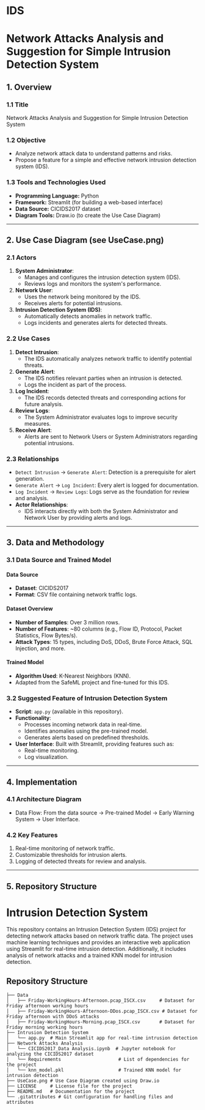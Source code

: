 # IDS
# Network Attacks Analysis and Suggestion for Simple Intrusion Detection System

## 1. Overview
### 1.1 Title
Network Attacks Analysis and Suggestion for Simple Intrusion Detection System

### 1.2 Objective
- Analyze network attack data to understand patterns and risks.  
- Propose a feature for a simple and effective network intrusion detection system (IDS).  

### 1.3 Tools and Technologies Used
- **Programming Language:** Python  
- **Framework:** Streamlit (for building a web-based interface)  
- **Data Source:** CICIDS2017 dataset  
- **Diagram Tools:** Draw.io (to create the Use Case Diagram)  

---

## 2. Use Case Diagram (see UseCase.png)
### 2.1 Actors
1. **System Administrator**:  
   - Manages and configures the intrusion detection system (IDS).  
   - Reviews logs and monitors the system's performance.  
2. **Network User**:  
   - Uses the network being monitored by the IDS.  
   - Receives alerts for potential intrusions.  
3. **Intrusion Detection System (IDS)**:  
   - Automatically detects anomalies in network traffic.  
   - Logs incidents and generates alerts for detected threats.  

### 2.2 Use Cases
1. **Detect Intrusion**:  
   - The IDS automatically analyzes network traffic to identify potential threats.  
2. **Generate Alert**:  
   - The IDS notifies relevant parties when an intrusion is detected.  
   - Logs the incident as part of the process.  
3. **Log Incident**:  
   - The IDS records detected threats and corresponding actions for future analysis.  
4. **Review Logs**:  
   - The System Administrator evaluates logs to improve security measures.  
5. **Receive Alert**:  
   - Alerts are sent to Network Users or System Administrators regarding potential intrusions.  

### 2.3 Relationships
- `Detect Intrusion` → `Generate Alert`: Detection is a prerequisite for alert generation.  
- `Generate Alert` → `Log Incident`: Every alert is logged for documentation.  
- `Log Incident` → `Review Logs`: Logs serve as the foundation for review and analysis.  
- **Actor Relationships**:  
   - IDS interacts directly with both the System Administrator and Network User by providing alerts and logs.  
  

---

## 3. Data and Methodology
### 3.1 Data Source and Trained Model
#### **Data Source**
- **Dataset**: CICIDS2017  
- **Format**: CSV file containing network traffic logs.  

#### **Dataset Overview**
- **Number of Samples**: Over 3 million rows.  
- **Number of Features**: ~80 columns (e.g., Flow ID, Protocol, Packet Statistics, Flow Bytes/s).  
- **Attack Types**: 15 types, including DoS, DDoS, Brute Force Attack, SQL Injection, and more.  

#### **Trained Model**
- **Algorithm Used**: K-Nearest Neighbors (KNN).  
- Adapted from the SafeML project and fine-tuned for this IDS.  

### 3.2 Suggested Feature of Intrusion Detection System
- **Script**: `app.py` (available in this repository).  
- **Functionality**:  
  - Processes incoming network data in real-time.  
  - Identifies anomalies using the pre-trained model.  
  - Generates alerts based on predefined thresholds.  
- **User Interface**: Built with Streamlit, providing features such as:  
  - Real-time monitoring.  
  - Log visualization.  

---

## 4. Implementation
### 4.1 Architecture Diagram
- Data Flow: From the data source → Pre-trained Model → Early Warning System → User Interface.  

### 4.2 Key Features
1. Real-time monitoring of network traffic.  
2. Customizable thresholds for intrusion alerts.  
3. Logging of detected threats for review and analysis.  

---

## 5. Repository Structure
# Intrusion Detection System

This repository contains an Intrusion Detection System (IDS) project for detecting network attacks based on network traffic data. The project uses machine learning techniques and provides an interactive web application using Streamlit for real-time intrusion detection. Additionally, it includes analysis of network attacks and a trained KNN model for intrusion detection.

## Repository Structure

```plaintext
├── Data
│   ├── Friday-WorkingHours-Afternoon.pcap_ISCX.csv     # Dataset for Friday afternoon working hours
│   ├── Friday-WorkingHours-Afternoon-DDos.pcap_ISCX.csv # Dataset for Friday afternoon with DDoS attacks
│   ├── Friday-WorkingHours-Morning.pcap_ISCX.csv       # Dataset for Friday morning working hours
├── Intrusion Detection System
│   └── app.py  # Main Streamlit app for real-time intrusion detection
├── Network Attacks Analysis
│   └── CICIDS2017_Data Analysis.ipynb  # Jupyter notebook for analyzing the CICIDS2017 dataset
│   └── Requirements                     # List of dependencies for the project
│   └── knn_model.pkl                    # Trained KNN model for intrusion detection
├── UseCase.png # Use Case Diagram created using Draw.io
├── LICENSE     # License file for the project
├── README.md   # Documentation for the project
└── .gitattributes # Git configuration for handling files and attributes

